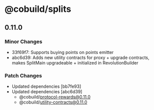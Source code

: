 # @cobuild/splits

## 0.11.0

### Minor Changes

- 33f69f7: Supports buying points on points emitter
- abc6d39: Adds new utility contracts for proxy + upgrade contracts, makes SplitMain upgradeable + initialized in RevolutionBuilder

### Patch Changes

- Updated dependencies [bb7fe93]
- Updated dependencies [abc6d39]
  - @cobuild/protocol-rewards@0.11.0
  - @cobuild/utility-contracts@0.11.0
